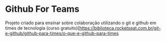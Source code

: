 # Github For Teams
Projeto criado para ensinar sobre colaboração utilizando o git e github em times de tecnologia (curso gratuito)[https://biblioteca.rocketseat.com.br/git-e-github/github-para-times/o-que-e-github-para-times
